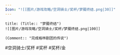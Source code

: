 ```yaml
---
Icon: "![[图片/游戏攻略/空洞骑士/奖杯/梦魇终结.png|30]]"
---
```

```ad-common-gold-trophy
title: (Title:: "梦魇终结")
![[图片/游戏攻略/空洞骑士/奖杯/梦魇终结.png|100]]

(Comment:: "完成格林剧团的传说")
```

#空洞骑士/奖杯 #奖杯 #奖杯/金
